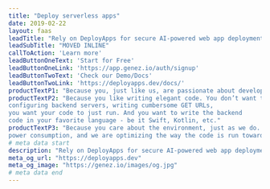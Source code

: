 ```yaml
---
title: "Deploy serverless apps" 
date: 2019-02-22
layout: faas
leadTitle: "Rely on DeployApps for secure AI-powered web app deployments with ultra-fast, energy-efficient infrastructure. Benefit from CDN-optimized frontends, autoscaled backends, near-zero latency, and seamless AI integration for high-performance applications."
leadSubTitle: "MOVED INLINE"
callToAction: 'Learn more'
leadButtonOneText: 'Start for Free'
leadButtonOneLink: 'https://app.genez.io/auth/signup'
leadButtonTwoText: 'Check our Demo/Docs'
leadButtonTwoLink: 'https://deployapps.dev/docs/'
productTextP1: "Because you, just like us, are passionate about developing new apps, new features. You want to bring them to your users as fast as possible. You want to focus on your code, develop, debug, release and iterate fast."
productTextP2: "Because you like writing elegant code. You don’t want to lose time 
configuring backend servers, writing cumbersome GET URLs, 
you want your code to just run. And you want to write the backend 
code in your favorite language - be it Swift, Kotlin, etc."
productTextP3: "Because you care about the environment, just as we do.  We are passionate about 
power consumption, and we are optimizing the way the code is run towards our goal of zero overhead, fastest cold start delay, best CPU and memory resource allocation."
# meta data start
description: "Rely on DeployApps for secure AI-powered web app deployments with ultra-fast, energy-efficient infrastructure. Benefit from CDN-optimized frontends, autoscaled backends, near-zero latency, and seamless AI integration for high-performance applications."
meta_og_url: "https://deployapps.dev"
meta_og_image: "https://genez.io/images/og.jpg"
# meta data end
---
```

